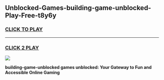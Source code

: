 
## Unblocked-Games-building-game-unblocked-Play-Free-t8y6y
<h3>
<a href="https://premium76.site?title=building-game-unblocked&ref=10A">CLICK TO PLAY</a></h3>
<hr>

<h3>
<a href="https://premium76.site?title=building-game-unblocked&ref=10A">CLICK 2 PLAY</a>
  
</h3>

<a href="https://premium76.site?title=building-game-unblocked&ref=10A"><img src="https://clearcache.store/games.png"></a>


**building-game-unblocked games unblocked: Your Gateway to Fun and Accessible Online Gaming**
